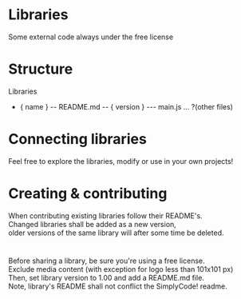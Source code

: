 # Libraries
  Some external code always under the free license
   
# Structure
  Libraries
  - { name }
   -- README.md
   -- { version }
    --- main.js
    ... ?(other files)

# Connecting libraries
 Feel free to explore the libraries, modify or use in your own projects!

# Creating & contributing
  When contributing existing libraries follow their README's. <br>
  Changed libraries shall be added as a new version, <br>
  older versions of the same library will after some time be deleted. <br>
  #
  Before sharing a library, be sure you're using a free license. <br>
  Exclude media content (with exception for logo less than 101x101 px) <br>
  Then, set library version to 1.00 and add a README.md file. <br>
  Note, library's README shall not conflict the SimplyCode! readme. <br>

